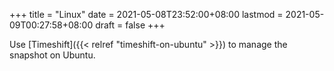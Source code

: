 +++
title = "Linux"
date = 2021-05-08T23:52:00+08:00
lastmod = 2021-05-09T00:27:58+08:00
draft = false
+++

Use [Timeshift]({{< relref "timeshift-on-ubuntu" >}}) to manage the snapshot on Ubuntu.

